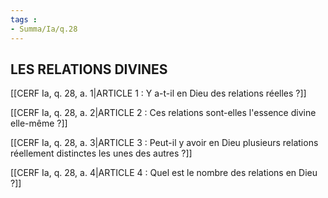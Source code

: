```yaml
---
tags : 
- Summa/Ia/q.28
---
```


## LES RELATIONS DIVINES

[[CERF Ia, q. 28, a. 1|ARTICLE 1 : Y a-t-il en Dieu des relations réelles ?]]

[[CERF Ia, q. 28, a. 2|ARTICLE 2 : Ces relations sont-elles l'essence divine elle-même ?]]

[[CERF Ia, q. 28, a. 3|ARTICLE 3 : Peut-il y avoir en Dieu plusieurs relations réellement distinctes les unes des autres ?]]

[[CERF Ia, q. 28, a. 4|ARTICLE 4 : Quel est le nombre des relations en Dieu ?]]

